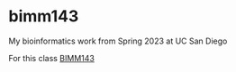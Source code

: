 # bimm143

My bioinformatics work from Spring 2023 at UC San Diego

For this class [BIMM143](https://bioboot.github.io/bimm143_S23/)